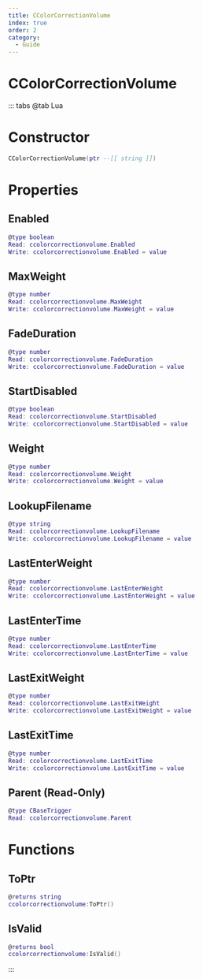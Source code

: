 ```yaml
---
title: CColorCorrectionVolume
index: true
order: 2
category:
  - Guide
---
```


# CColorCorrectionVolume

::: tabs
@tab Lua
# Constructor
```lua
CColorCorrectionVolume(ptr --[[ string ]])
```
# Properties
## Enabled 
```lua
@type boolean
Read: ccolorcorrectionvolume.Enabled
Write: ccolorcorrectionvolume.Enabled = value
```
## MaxWeight 
```lua
@type number
Read: ccolorcorrectionvolume.MaxWeight
Write: ccolorcorrectionvolume.MaxWeight = value
```
## FadeDuration 
```lua
@type number
Read: ccolorcorrectionvolume.FadeDuration
Write: ccolorcorrectionvolume.FadeDuration = value
```
## StartDisabled 
```lua
@type boolean
Read: ccolorcorrectionvolume.StartDisabled
Write: ccolorcorrectionvolume.StartDisabled = value
```
## Weight 
```lua
@type number
Read: ccolorcorrectionvolume.Weight
Write: ccolorcorrectionvolume.Weight = value
```
## LookupFilename 
```lua
@type string
Read: ccolorcorrectionvolume.LookupFilename
Write: ccolorcorrectionvolume.LookupFilename = value
```
## LastEnterWeight 
```lua
@type number
Read: ccolorcorrectionvolume.LastEnterWeight
Write: ccolorcorrectionvolume.LastEnterWeight = value
```
## LastEnterTime 
```lua
@type number
Read: ccolorcorrectionvolume.LastEnterTime
Write: ccolorcorrectionvolume.LastEnterTime = value
```
## LastExitWeight 
```lua
@type number
Read: ccolorcorrectionvolume.LastExitWeight
Write: ccolorcorrectionvolume.LastExitWeight = value
```
## LastExitTime 
```lua
@type number
Read: ccolorcorrectionvolume.LastExitTime
Write: ccolorcorrectionvolume.LastExitTime = value
```
## Parent (Read-Only)
```lua
@type CBaseTrigger
Read: ccolorcorrectionvolume.Parent
```
# Functions
## ToPtr
```lua
@returns string
ccolorcorrectionvolume:ToPtr()
```
## IsValid
```lua
@returns bool
ccolorcorrectionvolume:IsValid()
```

:::